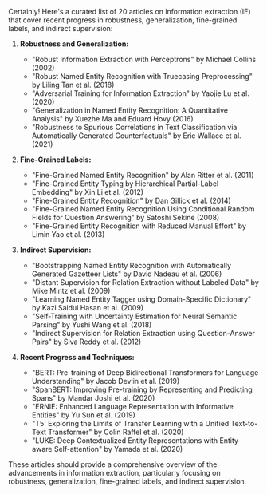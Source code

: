 Certainly! Here's a curated list of 20 articles on information extraction (IE) that cover recent progress in robustness, generalization, fine-grained labels, and indirect supervision:

1. **Robustness and Generalization:**
   - "Robust Information Extraction with Perceptrons" by Michael Collins (2002)
   - "Robust Named Entity Recognition with Truecasing Preprocessing" by Liling Tan et al. (2018)
   - "Adversarial Training for Information Extraction" by Yaojie Lu et al. (2020)
   - "Generalization in Named Entity Recognition: A Quantitative Analysis" by Xuezhe Ma and Eduard Hovy (2016)
   - "Robustness to Spurious Correlations in Text Classification via Automatically Generated Counterfactuals" by Eric Wallace et al. (2021)

2. **Fine-Grained Labels:**
   - "Fine-Grained Named Entity Recognition" by Alan Ritter et al. (2011)
   - "Fine-Grained Entity Typing by Hierarchical Partial-Label Embedding" by Xin Li et al. (2012)
   - "Fine-Grained Entity Recognition" by Dan Gillick et al. (2014)
   - "Fine-Grained Named Entity Recognition Using Conditional Random Fields for Question Answering" by Satoshi Sekine (2008)
   - "Fine-Grained Entity Recognition with Reduced Manual Effort" by Limin Yao et al. (2013)

3. **Indirect Supervision:**
   - "Bootstrapping Named Entity Recognition with Automatically Generated Gazetteer Lists" by David Nadeau et al. (2006)
   - "Distant Supervision for Relation Extraction without Labeled Data" by Mike Mintz et al. (2009)
   - "Learning Named Entity Tagger using Domain-Specific Dictionary" by Kazi Saidul Hasan et al. (2009)
   - "Self-Training with Uncertainty Estimation for Neural Semantic Parsing" by Yushi Wang et al. (2018)
   - "Indirect Supervision for Relation Extraction using Question-Answer Pairs" by Siva Reddy et al. (2012)

4. **Recent Progress and Techniques:**
   - "BERT: Pre-training of Deep Bidirectional Transformers for Language Understanding" by Jacob Devlin et al. (2019)
   - "SpanBERT: Improving Pre-training by Representing and Predicting Spans" by Mandar Joshi et al. (2020)
   - "ERNIE: Enhanced Language Representation with Informative Entities" by Yu Sun et al. (2019)
   - "T5: Exploring the Limits of Transfer Learning with a Unified Text-to-Text Transformer" by Colin Raffel et al. (2020)
   - "LUKE: Deep Contextualized Entity Representations with Entity-aware Self-attention" by Yamada et al. (2020)

These articles should provide a comprehensive overview of the advancements in information extraction, particularly focusing on robustness, generalization, fine-grained labels, and indirect supervision.